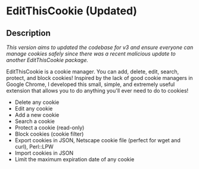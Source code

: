 # EditThisCookie (Updated)

## Description

_This version aims to updated the codebase for v3 and ensure everyone can manage cookies safely since there was a recent malicious update to another EditThisCookie package._

EditThisCookie is a cookie manager. You can add, delete, edit, search, protect, and block cookies!
Inspired by the lack of good cookie managers in Google Chrome, I developed this small, simple, and extremely useful extension that allows you to do anything you'll ever need to do to cookies!

- Delete any cookie
- Edit any cookie
- Add a new cookie
- Search a cookie
- Protect a cookie (read-only)
- Block cookies (cookie filter)
- Export cookies in JSON, Netscape cookie file (perfect for wget and curl), Perl::LPW
- Import cookies in JSON
- Limit the maximum expiration date of any cookie